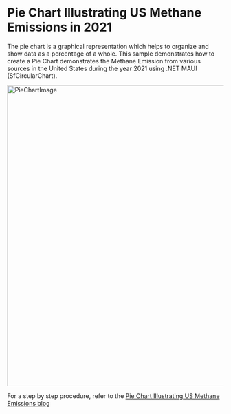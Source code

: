 # Pie Chart Illustrating US Methane Emissions in 2021
The pie chart is a graphical representation which helps to organize and show data as a percentage of a whole. This sample demonstrates how to create a Pie Chart demonstrates the Methane Emission from various sources in the United States during the year 2021 using .NET MAUI (SfCircularChart).

<img width="699" alt="PieChartImage" src="https://github.com/SyncfusionExamples/Creating-a-Pie-Chart-to-demonstrate-the-Share-of-Victims-by-Hate-Crime-Bias-Types/assets/105496706/8702f757-97d4-45c1-b015-be2e807fb0f4">

For a step by step procedure, refer to the [Pie Chart Illustrating US Methane Emissions blog]()

